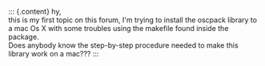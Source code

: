 ::: {.content}
hy,\
this is my first topic on this forum, I\'m trying to install the oscpack
library to a mac Os X with some troubles using the makefile found inside
the package.\
Does anybody know the step-by-step procedure needed to make this library
work on a mac???
:::
